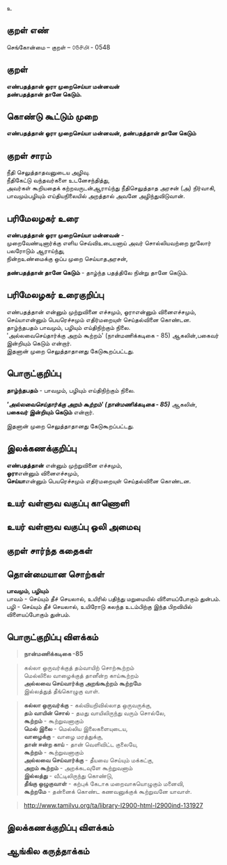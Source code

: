 உ

## குறள் எண் 

செங்கோன்மை  – குறள் – ௦௫௪௮ - 0548  

## குறள் 

**எண்பதத்தான் ஓரா முறைசெய்யா மன்னவன்  
தண்பதத்தான் தானே கெடும்.**  

## கொண்டு கூட்டும் முறை

**எண்பதத்தான் ஓரா முறைசெய்யா மன்னவன், தண்பதத்தான் தானே கெடும்**

## குறள் சாரம் 

நீதி செலுத்தாதவனுடைய அழிவு.  
நீதிகேட்டு வந்தவர்களை உடனேசந்தித்து,  
அவர்கள் கூறியதைக் கற்றவருடன்ஆராய்ந்து நீதிசெலுத்தாத அரசன் (அ) நிர்வாகி,  
பாவமும்பழியும் எய்தியநிலையில் அறத்தால் அவனே அழிந்துவிடுவான்.
 
## பரிமேலழகர் உரை

**எண்பதத்தான் ஓரா முறைசெய்யா மன்னவன்** -  
முறைவேண்டினார்க்கு எளிய செவ்விஉடையனாய் அவர் சொல்லியவற்றை நூலோர் பலரோடும் ஆராய்ந்து,  
நின்றஉண்மைக்கு ஒப்ப முறை செய்யாதஅரசன்,  

**தண்பதத்தான் தானே கெடும்** - தாழ்ந்த பதத்திலே நின்று தானே கெடும். 

## பரிமேலழகர் உரைகுறிப்பு   

எண்பதத்தான் என்னும் முற்றுவினை எச்சமும், ஓராஎன்னும் வினைஎச்சமும், செய்யாஎன்னும் பெயரெச்சமும் எதிர்மறையுள் செய்தல்வினை கொண்டன.  
தாழ்ந்தபதம் பாவமும், பழியும் எய்திநிற்கும் நிலை.  
'அல்லவைசெய்தார்க்கு அறம் கூற்றம்' (நான்மணிக்கடிகை - 85) ஆகலின்,பகைவர் இன்றியும் கெடும் என்றார்.  
இதனான் முறை செலுத்தாதானது கேடுகூறப்பட்டது.    

## பொருட்குறிப்பு 
  
**தாழ்ந்தபதம்** - பாவமும், பழியும் எய்திநிற்கும் நிலை.  

_**'அல்லவைசெய்தார்க்கு அறம் கூற்றம்' (நான்மணிக்கடிகை - 85)**_ ஆகலின்,  
**பகைவர் இன்றியும் கெடும்** என்றார்.  

இதனான் முறை செலுத்தாதானது கேடுகூறப்பட்டது.  

## இலக்கணக்குறிப்பு  

**எண்பதத்தான்** என்னும் முற்றுவினை எச்சமும்,  
**ஓரா**என்னும் வினைஎச்சமும்,  
**செய்யா**என்னும் பெயரெச்சமும் எதிர்மறையுள் செய்தல்வினை கொண்டன.  

## உயர் வள்ளுவ வகுப்பு காணொளி


## உயர் வள்ளுவ வகுப்பு ஒலி அமைவு 

 
## குறள் சார்ந்த கதைகள் 


## தொன்மையான சொற்கள்

**பாவமும், பழியும்**  
பாவம் - செய்யும் தீச் செயலால், உயிரில் பதிந்து மறுமையில் விளையப்போகும் துன்பம்.  
பழி - செய்யும் தீச் செயலால், உயிரோடு கலந்த உடம்பிற்கு இந்த பிறவியில் விளையப்போகும் துன்பம்.   

## பொருட்குறிப்பு விளக்கம்

>**நான்மணிக்கடிகை -85**

>கல்லா ஒருவர்க்குத் தம்வாயிற் சொற்கூற்றம்  
>மெல்லிலை வாழைக்குத் தானீன்ற காய்கூற்றம்  
>**அல்லவை செய்வார்க்கு அறங்கூற்றம் கூற்றமே**  
>இல்லத்துத் தீங்கொழுகு வாள்.

>**கல்லா ஒருவர்க்கு** - கல்வியறிவில்லாத ஒருவருக்கு,  
>**தம் வாயின் சொல்** - தமது வாயிலிருந்து வரும் சொல்லே,  
>**கூற்றம்** - கூற்றுவனாகும்  
>**மெல் இலை** - மெல்லிய இலைகளையுடைய,  
>**வாழைக்கு** - வாழை மரத்துக்கு,  
>**தான் ஈன்ற காய்** - தான் வெளிவிட்ட குலையே,  
>**கூற்றம்** - கூற்றுவனாகும்  
>**அல்லவை செய்வார்க்கு** - தீயவை செய்யும் மக்கட்கு,  
>**அறம் கூற்றம்** - அறக்கடவுளே கூற்றுவனாம்  
>**இல்லத்து** - வீட்டிலிருந்து கொண்டு,  
>**தீங்கு ஒழுகுவாள்** - கற்புக் கேடாக மறைவாகயொழுகும் மனைவி,  
>**கூற்றமே** - தன்னைக் கொண்ட கணவனுக்குக் கூற்றுவனே யாவாள்.    

>http://www.tamilvu.org/ta/library-l2900-html-l2900ind-131927


## இலக்கணக்குறிப்பு விளக்கம்


## ஆங்கில கருத்தாக்கம் 



